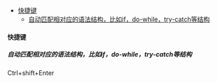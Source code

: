 - [快捷键](#快捷键)
  - [自动匹配相对应的语法结构，比如if，do-while，try-catch等结构](#自动匹配相对应的语法结构比如ifdo-whiletry-catch等结构)

#### 快捷键

##### 自动匹配相对应的语法结构，比如if，do-while，try-catch等结构

Ctrl+shift+Enter
